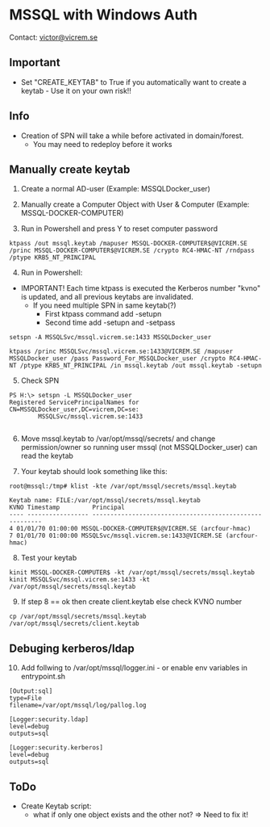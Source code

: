 # MSSQL with Windows Auth

Contact: victor@vicrem.se


## Important

* Set "CREATE_KEYTAB" to True if you automatically want to create a keytab - Use it on your own risk!!


## Info

* Creation of SPN will take a while before activated in domain/forest.
    + You may need to redeploy before it works



## Manually create keytab

1) Create a normal AD-user (Example: MSSQLDocker_user)

2) Manually create a Computer Object with User & Computer (Example: MSSQL-DOCKER-COMPUTER)

3) Run in Powershell and press Y to reset computer password

```
ktpass /out mssql.keytab /mapuser MSSQL-DOCKER-COMPUTER$@VICREM.SE /princ MSSQL-DOCKER-COMPUTER$@VICREM.SE /crypto RC4-HMAC-NT /rndpass /ptype KRB5_NT_PRINCIPAL

```

4) Run in Powershell:

* IMPORTANT! Each time ktpass is executed the Kerberos number "kvno" is updated, and all previous keytabs are invalidated. 
    * If you need multiple SPN in same keytab(?)
        + First ktpass command add -setupn
        + Second time add -setupn and -setpass

```
setspn -A MSSQLSvc/mssql.vicrem.se:1433 MSSQLDocker_user

ktpass /princ MSSQLSvc/mssql.vicrem.se:1433@VICREM.SE /mapuser MSSQLDocker_user /pass Password_For_MSSQLDocker_user /crypto RC4-HMAC-NT /ptype KRB5_NT_PRINCIPAL /in mssql.keytab /out mssql.keytab -setupn

```


5) Check SPN

```
PS H:\> setspn -L MSSQLDocker_user
Registered ServicePrincipalNames for CN=MSSQLDocker_user,DC=vicrem,DC=se:
        MSSQLSvc/mssql.vicrem.se:1433
        
``` 


6) Move mssql.keytab to /var/opt/mssql/secrets/ and change permission/owner so running user mssql (not MSSQLDocker_user) can read the keytab


7) Your keytab should look something like this:

```
root@mssql:/tmp# klist -kte /var/opt/mssql/secrets/mssql.keytab

Keytab name: FILE:/var/opt/mssql/secrets/mssql.keytab
KVNO Timestamp         Principal
---- ----------------- --------------------------------------------------------
4 01/01/70 01:00:00 MSSQL-DOCKER-COMPUTER$@VICREM.SE (arcfour-hmac)
7 01/01/70 01:00:00 MSSQLSvc/mssql.vicrem.se:1433@VICREM.SE (arcfour-hmac)

```


8) Test your keytab

```
kinit MSSQL-DOCKER-COMPUTER$ -kt /var/opt/mssql/secrets/mssql.keytab
kinit MSSQLSvc/mssql.vicrem.se:1433 -kt /var/opt/mssql/secrets/mssql.keytab

```

9) If step 8 == ok then create client.keytab else check KVNO number

```
cp /var/opt/mssql/secrets/mssql.keytab /var/opt/mssql/secrets/client.keytab

```


## Debuging kerberos/ldap

10) Add follwing to /var/opt/mssql/logger.ini - or enable env variables in entrypoint.sh

```
[Output:sql]
type=File
filename=/var/opt/mssql/log/pallog.log

[Logger:security.ldap]
level=debug
outputs=sql

[Logger:security.kerberos]
level=debug
outputs=sql

```

## ToDo
* Create Keytab script: 
    + what if only one object exists and the other not? => Need to fix it!
